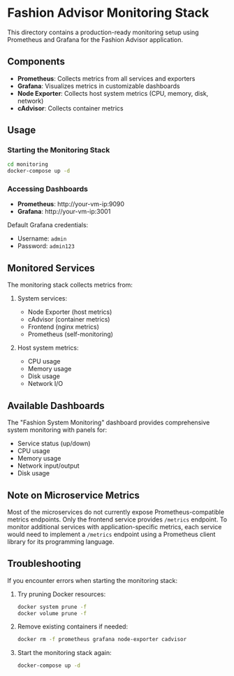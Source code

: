 # Fashion Advisor Monitoring Stack

This directory contains a production-ready monitoring setup using Prometheus and Grafana for the Fashion Advisor application.

## Components

- **Prometheus**: Collects metrics from all services and exporters
- **Grafana**: Visualizes metrics in customizable dashboards
- **Node Exporter**: Collects host system metrics (CPU, memory, disk, network)
- **cAdvisor**: Collects container metrics

## Usage

### Starting the Monitoring Stack

```bash
cd monitoring
docker-compose up -d
```

### Accessing Dashboards

- **Prometheus**: http://your-vm-ip:9090
- **Grafana**: http://your-vm-ip:3001

Default Grafana credentials:
- Username: `admin`
- Password: `admin123`

## Monitored Services

The monitoring stack collects metrics from:

1. System services:
   - Node Exporter (host metrics)
   - cAdvisor (container metrics)
   - Frontend (nginx metrics)
   - Prometheus (self-monitoring)

2. Host system metrics:
   - CPU usage
   - Memory usage
   - Disk usage
   - Network I/O

## Available Dashboards

The "Fashion System Monitoring" dashboard provides comprehensive system monitoring with panels for:

- Service status (up/down)
- CPU usage
- Memory usage
- Network input/output
- Disk usage

## Note on Microservice Metrics

Most of the microservices do not currently expose Prometheus-compatible metrics endpoints. Only the frontend service provides `/metrics` endpoint. To monitor additional services with application-specific metrics, each service would need to implement a `/metrics` endpoint using a Prometheus client library for its programming language.

## Troubleshooting

If you encounter errors when starting the monitoring stack:

1. Try pruning Docker resources:
   ```bash
   docker system prune -f
   docker volume prune -f
   ```

2. Remove existing containers if needed:
   ```bash
   docker rm -f prometheus grafana node-exporter cadvisor
   ```

3. Start the monitoring stack again:
   ```bash
   docker-compose up -d
   ```